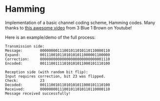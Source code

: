 # Hamming

Implementation of a basic channel coding scheme, Hamming codes. Many thanks to [this awesome video](https://www.youtube.com/watch?v=X8jsijhllIA&t=0s) from 3 Blue 1 Brown on Youtube!

Here is an example/demo of the full process:
```
Transmission side:
Message:        00000000111001011010110110000110
Expand:         00111001011010101011000001100000
Correction:     00000000000000000000000000001110
Encoded:        00111001111010101011000101110100

Reception side (with random bit flip):
Input requires correction, bit 23 was flipped.
Check:          23
Decoded:        00111001011010101011000101110100
Received:       00000000111001011010110110000110
Message received successfully!
```
